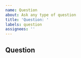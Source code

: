 ```yaml
---
name: Question
about: Ask any type of question
title: 'Question: '
labels: question
assignees: ''
---
```

## Question
<!-- Ask any type of question, be as detailed or as to-the-point as you wish. -->
